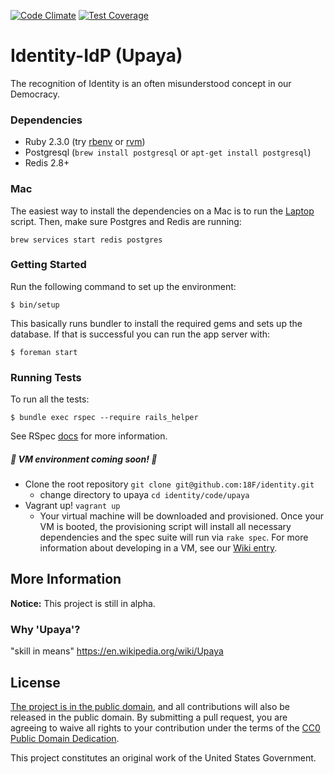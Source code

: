 [![Code Climate](https://codeclimate.com/github/18F/identity/badges/gpa.svg)](https://codeclimate.com/github/18F/identity)
[![Test Coverage](https://codeclimate.com/github/18F/identity/badges/coverage.svg)](https://codeclimate.com/github/18F/identity/coverage)

Identity-IdP (Upaya)
=====

The recognition of Identity is an often misunderstood concept in our Democracy.

### Dependencies

- Ruby 2.3.0 (try [rbenv](https://github.com/rbenv/rbenv) or
  [rvm](https://rvm.io/))
- Postgresql (`brew install postgresql` or `apt-get install postgresql`)
- Redis 2.8+

### Mac

The easiest way to install the dependencies on a Mac is to run the
[Laptop](https://github.com/18F/laptop) script. Then, make sure Postgres
and Redis are running:

```
brew services start redis postgres
```

### Getting Started

Run the following command to set up the environment:

    $ bin/setup

This basically runs bundler to install the required gems and sets up the
database.  If that is successful you can run the app server with:

    $ foreman start

### Running Tests

To run all the tests:

    $ bundle exec rspec --require rails_helper

See RSpec [docs](https://relishapp.com/rspec/rspec-core/docs/command-line) for
more information.

##### :construction: VM environment coming soon! :construction:

- Clone the root repository `git clone git@github.com:18F/identity.git`
    - change directory to upaya `cd identity/code/upaya`
- Vagrant up! `vagrant up`
    - Your virtual machine will be downloaded and provisioned. Once your VM is
      booted, the provisioning script will install all necessary dependencies
      and the spec suite will run via `rake spec`. For more information about
      developing in a VM, see our [Wiki entry](#).

## More Information

**Notice:** This project is still in alpha.

### Why 'Upaya'?

"skill in means" https://en.wikipedia.org/wiki/Upaya

## License

[The project is in the public domain](LICENSE.md), and all contributions will
also be released in the public domain. By submitting a pull request, you are
agreeing to waive all rights to your contribution under the terms of the [CC0
Public Domain Dedication](http://creativecommons.org/publicdomain/zero/1.0/).

This project constitutes an original work of the United States Government.

